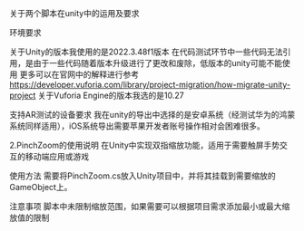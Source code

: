 关于两个脚本在unity中的运用及要求

环境要求

关于Unity的版本我使用的是2022.3.48f1版本
  在代码测试环节中一些代码无法引用，是由于一些代码随着版本升级进行了更改和废除，低版本的unity可能不能使用
  更多可以在官网中的解释进行参考 https://developer.vuforia.com/library/project-migration/how-migrate-unity-project
关于Vuforia Engine的版本我选的是10.27

  
支持AR测试的设备要求
我在unity的导出中选择的是安卓系统（经测试华为的鸿蒙系统同样适用），iOS系统导出需要苹果开发者账号操作相对会困难很多。




2.PinchZoom的使用说明
在Unity中实现双指缩放功能，适用于需要触屏手势交互的移动端应用或游戏 

使用方法
需要将PinchZoom.cs放入Unity项目中，并将其挂载到需要缩放的GameObject上。

注意事项
脚本中未限制缩放范围，如果需要可以根据项目需求添加最小或最大缩放值的限制  
